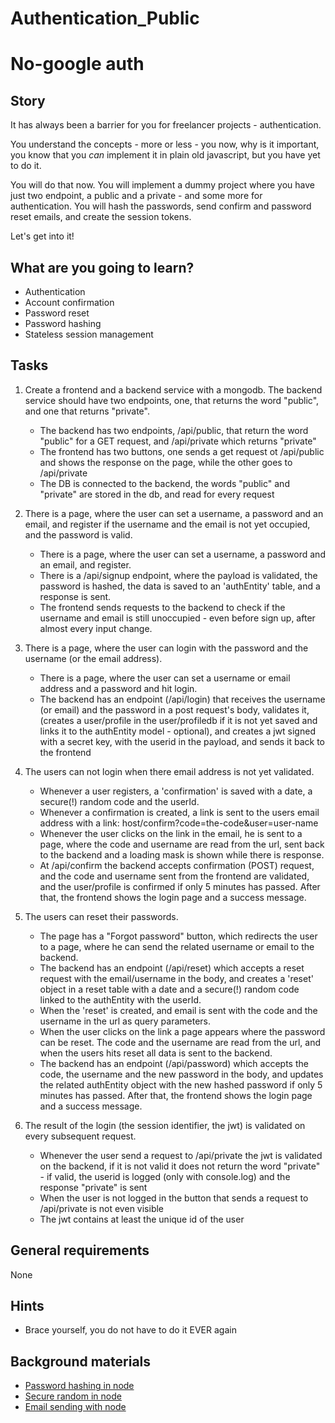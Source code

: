 # Authentication_Public

# No-google auth

## Story

It has always been a barrier for you for freelancer projects - authentication.

You understand the concepts - more or less - you now, why is it important, you know that you _can_ implement it in plain old javascript, but you have yet to do it.

You will do that now. You will implement a dummy project where you have just two endpoint, a public and a private - and some more for authentication. You will hash the passwords, send confirm and password reset emails, and create the session tokens.

Let's get into it!

## What are you going to learn?

- Authentication
- Account confirmation
- Password reset
- Password hashing
- Stateless session management

## Tasks

1. Create a frontend and a backend service with a mongodb. The backend service should have two endpoints, one, that returns the word "public", and one that returns "private".
    - The backend has two endpoints, /api/public, that return the word "public" for a GET request, and /api/private which returns "private"
    - The frontend has two buttons, one sends a get request ot /api/public and shows the response on the page, while the other goes to /api/private
    - The DB is connected to the backend, the words "public" and "private" are stored in the db, and read for every request

2. There is a page, where the user can set a username, a password and an email, and register if the username and the email is not yet occupied, and the password is valid.
    - There is a page, where the user can set a username, a password and an email, and register.
    - There is a /api/signup endpoint, where the payload is validated, the password is hashed, the data is saved to an 'authEntity' table, and a response is sent.
    - The frontend sends requests to the backend to check if the username and email is still unoccupied - even before sign up, after almost every input change.

3. There is a page, where the user can login with the password and the username (or the email address).
    - There is a page, where the user can set a username or email address and a password and hit login.
    - The backend has an endpoint (/api/login) that receives the username (or email) and the password in a post request's body, validates it, (creates a user/profile in the user/profiledb if it is not yet saved and links it to the authEntity model - optional), and creates a jwt signed with a secret key, with the userid in the payload, and sends it back to the frontend

4. The users can not login when there email address is not yet validated.
    - Whenever a user registers, a 'confirmation' is saved with a date, a secure(!) random code and the userId.
    - Whenever a confirmation is created, a link is sent to the users email address with a link: host/confirm?code=the-code&user=user-name
    - Whenever the user clicks on the link in the email, he is sent to a page, where the code and username are read from the url, sent back to the backend and a loading mask is shown while there is response.
    - At /api/confirm the backend accepts confirmation (POST) request, and the code and username sent from the frontend are validated, and the user/profile is confirmed if only 5 minutes has passed. After that, the frontend shows the login page and a success message.

5. The users can reset their passwords.
    - The page has a "Forgot password" button, which redirects the user to a page, where he can send the related username or email to the backend.
    - The backend has an endpoint (/api/reset) which accepts a reset request with the email/username in the body, and creates a 'reset' object in a reset table with a date and a secure(!) random code linked to the authEntity with the userId.
    - When the 'reset' is created, and email is sent with the code and the username in the url as query parameters.
    - When the user clicks on the link a page appears where the password can be reset. The code and the username are read from the url, and when the users hits reset all data is sent to the backend.
    - The backend has an endpoint (/api/password) which accepts the code, the username and the new password in the body, and updates the related authEntity object with the new hashed password if only 5 minutes has passed. After that, the frontend shows the login page and a success message.

6. The result of the login (the session identifier, the jwt) is validated on every subsequent request.
    - Whenever the user send a request to /api/private the jwt is validated on the backend, if it is not valid it does not return the word "private" - if valid, the userid is logged (only with console.log) and the response "private" is sent
    - When the user is not logged in the button that sends a request to /api/private is not even visible
    - The jwt contains at least the unique id of the user

## General requirements

None

## Hints

- Brace yourself, you do not have to do it EVER again

## Background materials

- <i class="far fa-book-open"></i> [Password hashing in node](https://www.npmjs.com/package/bcrypt)
- <i class="far fa-book-open"></i> [Secure random in node](https://nodejs.org/api/crypto.html#crypto_crypto_randombytes_size_callback)
- <i class="far fa-book-open"></i> [Email sending with node](https://nodemailer.com/about/)
